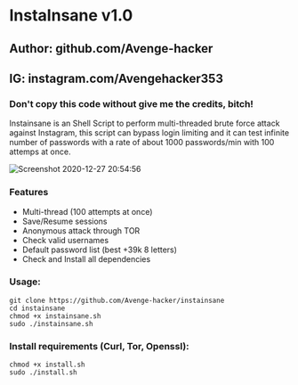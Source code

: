 # InstaInsane v1.0
## Author: github.com/Avenge-hacker
## IG: instagram.com/Avengehacker353
### Don't copy this code without give me the credits, bitch! 
Instainsane is an Shell Script to perform multi-threaded brute force attack against Instagram, this script can bypass login limiting and it can test infinite number of passwords with a rate of about 1000 passwords/min with 100 attemps at once.

![Screenshot 2020-12-27 20:54:56](https://user-images.githubusercontent.com/76620513/103174166-e6810f00-4885-11eb-84f5-d6ae506dd004.png)

### Features
- Multi-thread (100 attempts at once)
- Save/Resume sessions
- Anonymous attack through TOR
- Check valid usernames
- Default password list (best +39k 8 letters)
- Check and Install all dependencies

### Usage:
```
git clone https://github.com/Avenge-hacker/instainsane
cd instainsane
chmod +x instainsane.sh
sudo ./instainsane.sh
```

### Install requirements (Curl, Tor, Openssl):

```
chmod +x install.sh
sudo ./install.sh
```
